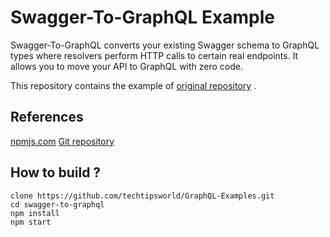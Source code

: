 # Swagger-To-GraphQL Example


Swagger-To-GraphQL converts your existing Swagger schema to GraphQL types where resolvers perform HTTP calls to certain real endpoints. It allows you to move your API to GraphQL with zero code.

This repository contains the example of [original repository](https://github.com/yarax/swagger-to-graphql) .

## References  
[npmjs.com](https://www.npmjs.com/package/swagger-to-graphql) 
[Git repository](https://github.com/yarax/swagger-to-graphql) 

## How to build ?
    clone https://github.com/techtipsworld/GraphQL-Examples.git
	cd swagger-to-graphql
    npm install
    npm start